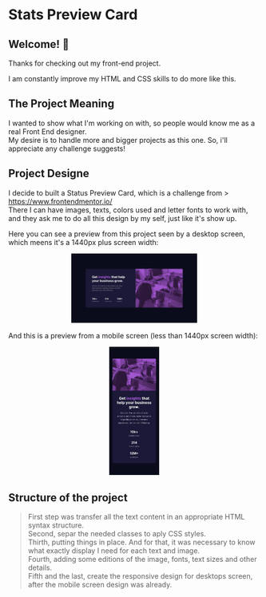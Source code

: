 # Stats Preview Card

## Welcome! 👋

Thanks for checking out my front-end project.

I am constantly improve my HTML and CSS skills to do more like this.

## The Project Meaning

I wanted to show what I'm working on with, so people would know me as a real Front End designer.<br>
My desire is to handle more and bigger projects as this one. So, i'll appreciate any challenge suggests!

## Project Designe

I decide to built a Status Preview Card, which is a challenge from > https://www.frontendmentor.io/ <br>
There I can have images, texts, colors used and letter fonts to work with, and they ask me to do all this design by my self, just like it's show up.

Here you can see a preview from this project seen by a desktop screen, which meens it's a 1440px plus screen width:

<div align="center">
  <img width=50% src="./images/desktop-design.jpg" alt="Desktop view of this project">
</div>

And this is a preview from a mobile screen (less than 1440px screen width):

<div align="center">
  <img width=20% src="./images/mobile-design.jpg" alt="Mobile view of this project">
</div>

## Structure of the project

>First step was transfer all the text content in an appropriate HTML syntax structure.<br>
>Second, separ the needed classes to aply CSS styles.<br>
>Thirth, putting things in place. And for that, it was necessary to know what exactly display I need for each text and image.<br>
>Fourth, adding some editions of the image, fonts, text sizes and other details.<br>
>Fifth and the last, create the responsive design for desktops screen, after the mobile screen design was already.
